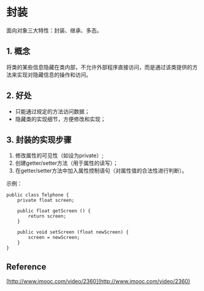 # 封装

面向对象三大特性：封装、继承、多态。

## 1. 概念

将类的某些信息隐藏在类内部，不允许外部程序直接访问，而是通过该类提供的方法来实现对隐藏信息的操作和访问。

## 2. 好处

- 只能通过规定的方法访问数据；
- 隐藏类的实现细节，方便修改和实现；

## 3. 封装的实现步骤

1. 修改属性的可见性（如设为private）;
2. 创建getter/setter方法（用于属性的读写）；
3. 在getter/setter方法中加入属性控制语句（对属性值的合法性进行判断）。

示例：
```
public class Telphone {
    private float screen;

    public float getScreen () {
        return screen;
    }

    public void setScreen (float newScreen) {
        screen = newScreen;
    }
}
```

## Reference

[http://www.imooc.com/video/2360](http://www.imooc.com/video/2360)

